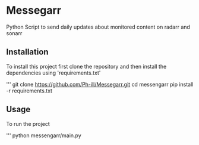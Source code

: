 # Messegarr

Python Script to send daily updates about monitored content on radarr and sonarr

## Installation

To install this project first clone the repository and then install the dependencies using 'requirements.txt' 

'''
git clone https://github.com/Ph-ill/Messegarr.git
cd messengarr
pip install -r requirements.txt

## Usage
To run the project

'''
python messengarr/main.py

